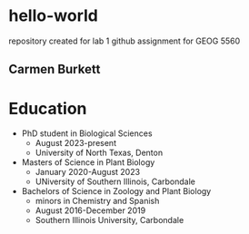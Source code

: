 # hello-world
repository created for lab 1 github assignment for GEOG 5560
## Carmen Burkett
  # Education
  * PhD student in Biological Sciences
    * August 2023-present
    * University of North Texas, Denton
  * Masters of Science in Plant Biology
    *  January 2020-August 2023
    *  UNiversity of Southern Illinois, Carbondale
  * Bachelors of Science in Zoology and Plant Biology
    *  minors in Chemistry and Spanish
    * August 2016-December 2019
    * Southern Illinois University, Carbondale
